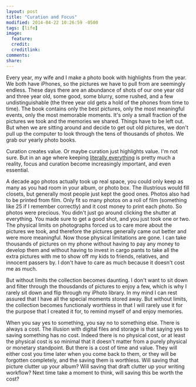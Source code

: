 ```yaml
---
layout: post
title: "Curation and Focus"
modified: 2014-04-22 10:26:59 -0500
tags: [life]
image:
  feature: 
  credit: 
  creditlink: 
comments: 
share: 
---
```

Every year, my wife and I make a photo book with highlights from the year. We both have iPhones, so the pictures we have to pull from are seemingly endless. These days there are an abundance of shots of our one year old and three year old, some good, some blurry, some rushed, and a few undistinguishable (the three year old gets a hold of the phones from time to time). The book contains only the best pictures, only the most meaningful events, only the most memorable moments. It's only a small fraction of the pictures we took and the memories we shared. Things have to be left out. But when we are sitting around and decide to get out old pictures, we don't pull up the computer to look through the tens of thousands of photos. We grab our yearly photo books.  

Curation creates value. Or maybe curation just highlights value. I'm not sure. But in an age where keeping [literally everything](http://www.switched.com/2009/10/18/wearable-vicon-camera-lets-you-log-every-moment-of-your-life/) is pretty much a reality, focus and curation become increasingly important, and even essential. 

A decade ago photos actually took up real space, you could only keep as many as you had room in your album, or photo box. The illustrious would fill closets, but generally most people just kept the good ones. Photos also had to be printed from film. Only fit so many photos on a roll of film (something like 25 if I remember correctly) and it cost money to print each photo. So photos were precious. You didn't just go around clicking the shutter at everything. You made sure to get a good shot, and you just took one or two. The physical limits on photographs forced us to care more about the pictures we took, and therefore the pictures generally came out better and were more meaningful. Now those physical limitations are gone. I can take thousands of pictures on my phone without having to pay any money to develop them and without having to invest in cargo pants to take all the extra pictures with me to show off my kids to friends, relatives, and innocent passers by. I don't have to care as much because it doesn't cost me as much. 

But without limits the collection becomes daunting. I don't want to sit down and filter through the thousdands of pictures to enjoy a few, which is why I rarely sit down and flip through my iPhoto library. In my mind I can rest assured that I have all the special moments stored away. But without limits, the collection becomes functionaly worthless in that I will rarely use it for the purpose that I created it for, to remind myself of and enjoy memories. 

When you say yes to something, you say no to something else. There is always a cost. The illusion with digital files and storage is that saying yes to saving something has no cost. Indeed there is no physical cost, or at least the physical cost is so minimal that it doesn't matter from a purely physical or monetary standpoint. But there is a cost of time and value. They will either cost you time later when you come back to them, or they will be forgotten completely, and the saving them is worthless. Will saving that picture clutter up your album? Will saving that draft clutter up your writing workflow? Next time take a moment to think, will saving this be worth the cost?